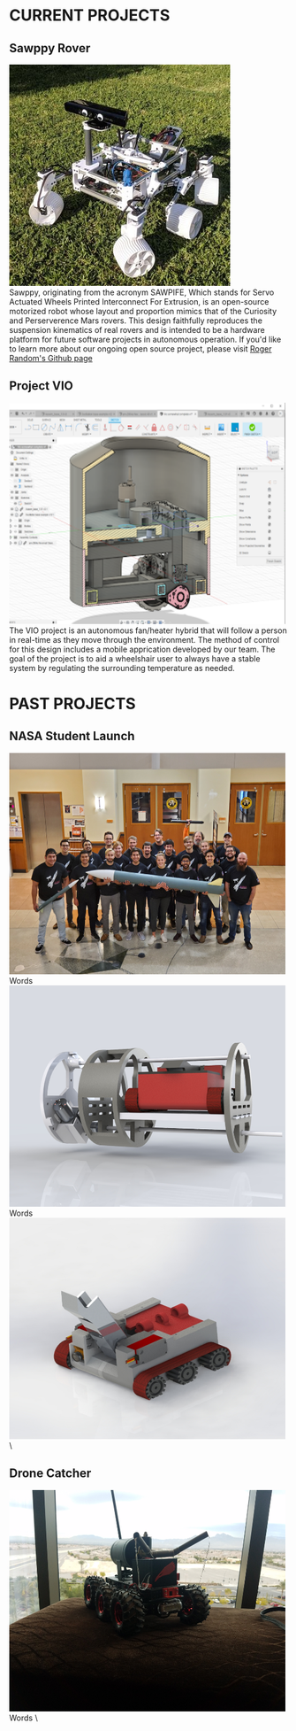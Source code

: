 # CURRENT PROJECTS

## Sawppy Rover 
<img src="docs/assets/images/projects/sawppy_robot.jpg" width="400" height="400" alt="Sawppy Rover Image">\
Sawppy, originating from the acronym SAWPIFE, Which stands for Servo Actuated Wheels Printed Interconnect For Extrusion, is an open-source motorized robot whose layout and proportion mimics that of the Curiosity and Perserverence Mars rovers. This design faithfully reproduces the suspension kinematics of real rovers and is intended to be a hardware platform for future software projects in autonomous operation. If you'd like to learn more about our ongoing open source project, please visit [Roger Random's Github page](https://github.com/Roger-random/Sawppy_Rover)

## Project VIO 
<img src="docs/assets/images/projects/vio_bot.png" width="500" height="400" alt="VIO Bot Image">\
The VIO project is an autonomous fan/heater hybrid that will follow a person in real-time as they move through the environment. The method of control for this design includes a mobile apprication developed by our team. The goal of the project is to aid a wheelshair user to always have a stable system by regulating the surrounding temperature as needed. 


# PAST PROJECTS

## NASA Student Launch
<img src="docs/assets/images/general/nasa_launch_team.jpg" width="500" height="400" alt="Nasa Student Launch Team">\
Words \
<img src="docs/assets/images/projects/nasa_launch_payload_cad.JPG" width="500" height="400" alt="Nasa Payload Cad">\
Words \
<img src="docs/assets/images/projects/nasa_bot_cad.JPG" width="500" height="400" alt="Nasa Bot Cad">\

## Drone Catcher
<img src="docs/assets/images/projects/drone_catcher.jpg" width="500" height="400" alt="Drone Catcher">\
Words \
